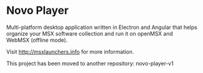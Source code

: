 # Novo Player

Multi-platform desktop application written in Electron and Angular that helps organize your MSX software collection and run it on openMSX and WebMSX (offline mode).

Visit http://msxlaunchers.info for more information.

This project has been moved to another repository: novo-player-v1
